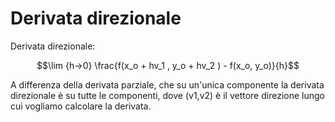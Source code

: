 # Derivata direzionale

Derivata direzionale: 

$$\lim {h→0}  \frac{f(x_o + hv_1 , y_o + hv_2 ) - f(x_o, y_o)}{h}$$

A differenza della derivata parziale, che su un'unica componente la derivata direzionale è su tutte le componenti, dove (v1,v2) è il vettore direzione lungo cui vogliamo calcolare la derivata.